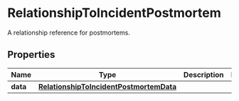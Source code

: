 

# RelationshipToIncidentPostmortem

A relationship reference for postmortems.

## Properties

Name | Type | Description | Notes
------------ | ------------- | ------------- | -------------
**data** | [**RelationshipToIncidentPostmortemData**](RelationshipToIncidentPostmortemData.md) |  | 



